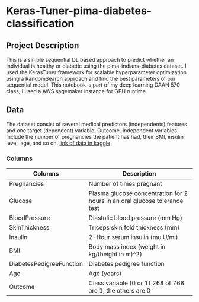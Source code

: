 # Keras-Tuner-pima-diabetes-classification

## Project Description
This is a simple sequential DL based approach to predict whether an individual is healthy or diabetic using the pima-indians-diabetes dataset.
I used the KerasTuner framework for scalable hyperparameter optimization using a RandomSearch approach and find the best parameters of our sequential model.
This notebook is part of my deep learning DAAN 570 class, I used a AWS sagemaker instance for GPU runtime.

## Data

The dataset consist of several medical predictors (independents) features and one target (dependent) variable, Outcome. Independent variables include the number of pregnancies the patient has had, their BMI, insulin level, age, and so on. [link of data in kaggle](https://www.kaggle.com/uciml/pima-indians-diabetes-database)

### Columns

|Columns|Description|
|-------|------------|
|Pregnancies|Number of times pregnant|
|Glucose|Plasma glucose concentration for 2 hours in an oral glucose tolerance test|
|BloodPressure|Diastolic blood pressure (mm Hg)|
|SkinThickness|Triceps skin fold thickness (mm)|
|Insulin|2-Hour serum insulin (mu U/ml)|
|BMI|Body mass index (weight in kg/(height in m)^2)|
|DiabetesPedigreeFunction|Diabetes pedigree function|
|Age|Age (years)|
|Outcome|Class variable (0 or 1) 268 of 768 are 1, the others are 0|